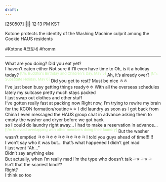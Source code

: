```yaml
---
draft:
---
```

[250507] 🦭💭 12:13 PM KST

Kotone protects the identity of the Washing Machine culprit among the Cookie HAUS residents

#Kotone #코토네 #fromm
___
What are you doing?
Did you eat yet?  
I haven’t eaten either
Not sure if I’ll even have time to
Oh, is it a holiday today?  <sup><font color="#c3f4a5">[t/n: Buddha's Birthday and Children's Day, May 5]</font></sup>
Ah, it’s already over?  <sup><font color="#c3f4a5">[t/n: Substitute Holiday, May 6]</font></sup>
Did you get to rest?
Must be nice ㅎㅎ  
I’ve just been busy getting things readyㅎㅎ
With all the overseas schedules lately
my suitcase pretty much stays packed  
I just swap out clothes and other stuff  
I’ve gotten really fast at packing now
Right now, I’m trying to rewire my brain for the KCON formation/routineㅎㅎ
I did laundry as soon as I got back from China
I even messaged the HAUS group chat in advance
asking them to empty the washer and dryer before we got back  
so I could do laundry right away…
I had to make a reservation in advance…  
<sup><font color="#c3f4a5">[t/n: to avoid overlapping with other members doing their laundry]</font></sup>
But the washer wasn’t emptied
ㅋㅎㅋㅎㅎㅋㅎㅋㅎㅋㅎㅋ 
I told you guys ahead of time!!!!!!  
I won’t say who it was
but… that’s what happened
I didn’t get mad  
I just went “Ah…”  
Didn’t say anything else  
But actually, when I’m really mad
I’m the type who doesn’t talkㅋㅎㅋㅎㅋ  
Isn’t that the scariest kind??  
Right?  
I think so too
